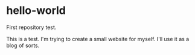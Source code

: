 # hello-world
First repository test.

This is a test. I'm trying to create a small website for myself. I'll use it as a blog of sorts. 
